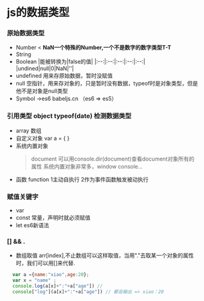 # js的数据类型
### 原始数据类型
* Number
< **NaN一个特殊的Number,一个不是数字的数字类型T-T**
* String
* Boolean
|能被转换为|false的值|
|:--:|:--:|:--:|:--:|:--:|
|undined|null|0|NaN|''|
* undefined 用来存原始数据，暂时没赋值
* null 空指针，用来存对象的，只是暂时没有数据，typeof时是对象类型，但是他不是对象是null类型
* Symbol ->es6   babeljs.cn （es6 => es5）

### 引用类型 object   typeof(date) 检测数据类型
* array 数组
* 自定义对象 var a = { }
* 系统内置对象
  > document 可以用console.dir(document)查看document对象所有的属性
  > 系统内置对象非常多，window  console...
* 函数 function  1主动自执行  2作为事件函数触发被动执行  

### 赋值关键字
* var
* const 常量，声明时就必须赋值
* let es6新语法

### [] && .
* 数组取值 arr[index],不止数组可以这样取值，当用"."去取某一个对象的属性时，我们可以用[]来代替.
>
  ```javascript
    var a ={name:"xiao",age:20};
    var x = "name" ;
    console.log(a[x]+":"+a["age"]) //
    console["log"](a[x]+":"+a["age"]) // 都会输出 => xiao：20
  ```
